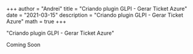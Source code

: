 +++
author = "Andrei"
title = "Criando plugin GLPI - Gerar Ticket Azure"
date = "2021-03-15"
description = "Criando plugin GLPI - Gerar Ticket Azure"
math = true
+++

"Criando plugin GLPI - Gerar Ticket Azure"
<!--more-->

Coming Soon

